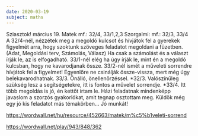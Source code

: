 ```yaml
---
date: 2020-03-19
subject: maths
---
```


Sziasztok!
március 19.
Matek mf.: 32/4, 33/1,2,3
Szorgalmi: mf.: 32/3, 33/4
A 32/4-nél, nézzétek meg a megoldó kulcsot és hívjátok fel a gyerekek figyelmét arra, hogy szoktunk szöveges feladatot megoldani a füzetben. (Adat, Megoldási terv, Számolás, Válasz) Ha csak a számolást és a választ írják le, az is elfogadható.
33/1-nél elég ha úgy írják le, mint én a megoldó kulcsban, hogy ne kavarodjanak össze.
33/2-nél ismét a műveleti sorrendre hívjátok fel a figyelmet! Egyenlőre ne csinálják össze-vissza, mert még úgy belekavarodhatnak.
33/3. Önálló, önellenőrzéssel.
*32/3. Valószínűleg szükség lesz a segítségetekre, itt is fontos a művelet sorrendje.
*33/4. Itt több megoldás is jó, én kettőt írtam le.
Házi feladatnak mindenképp javaslom a szorzós gyakorlókat, amit tegnap osztottam meg.
Küldök még egy jó kis feladatot más témakörben…
Jó munkát!

https://wordwall.net/hu/resource/452663/matek/m%c5%b1veleti-sorrend

https://wordwall.net/play/943/848/362
